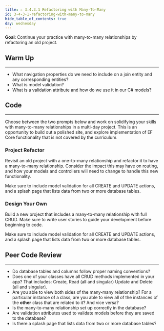 ```yaml
---
title: ✏️ 3.4.3.1 Refactoring with Many-To-Many
id: 3-4-3-1-refactoring-with-many-to-many
hide_table_of_contents: true
day: wednesday
---
```


**Goal**: Continue your practice with many-to-many relationships by refactoring an old project. 

## Warm Up
---

* What navigation properties do we need to include on a join entity and any corresponding entities?
* What is model validation?
* What is a validation attribute and how do we use it in our C# models?

## Code
---

Choose between the two prompts below and work on solidifying your skills with many-to-many relationships in a multi-day project. This is an opportunity to build out a polished site, and explore implementation of EF Core functionality that is not covered by the curriculum.

### Project Refactor

Revisit an old project with a one-to-many relationship and refactor it to have a many-to-many relationship. Consider the impact this may have on routing, and how your models and controllers will need to change to handle this new functionality. 

Make sure to include model validation for all CREATE and UPDATE actions, and a splash page that lists data from two or more database tables.

### Design Your Own

Build a new project that includes a many-to-many relationship with full CRUD. Make sure to write user stories to guide your development before beginning to code.

Make sure to include model validation for all CREATE and UPDATE actions, and a splash page that lists data from two or more database tables.

## Peer Code Review
---

* Do database tables and columns follow proper naming conventions?
* Does one of your classes have all CRUD methods implemented in your app? That includes: Create, Read (all and singular) Update and Delete (all and singular).
* Are you able to view both sides of the many-many relationship? For a particular instance of a class, are you able to view all of the instances of the **other** class that are related to it? And vice versa?
* Is the many-to-many relationship set up correctly in the database?
* Are validation attributes used to validate models before they are saved to the database?
* Is there a splash page that lists data from two or more database tables?
